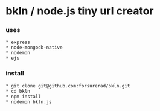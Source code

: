 
# bkln / node.js tiny url creator

### uses

	* express
	* node-mongodb-native
	* nodemon
	* ejs

### install

 	* git clone git@github.com:forsurerad/bkln.git
 	* cd bkln
 	* npm install
 	* nodemon bkln.js